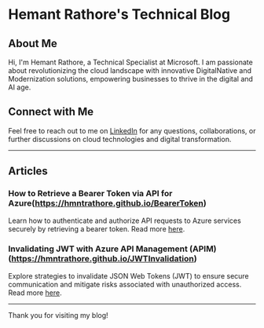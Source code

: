 # Hemant Rathore's Technical Blog

## About Me

Hi, I'm Hemant Rathore, a Technical Specialist at Microsoft. I am passionate about revolutionizing the cloud landscape with innovative DigitalNative and Modernization solutions, empowering businesses to thrive in the digital and AI age. 

## Connect with Me

Feel free to reach out to me on [LinkedIn](https://www.linkedin.com/in/hmntrathore/) for any questions, collaborations, or further discussions on cloud technologies and digital transformation.

---

## Articles

### How to Retrieve a Bearer Token via API for Azure(https://hmntrathore.github.io/BearerToken)
Learn how to authenticate and authorize API requests to Azure services securely by retrieving a bearer token. Read more [here](https://hmntrathore.github.io/BearerToken).

### Invalidating JWT with Azure API Management (APIM)(https://hmntrathore.github.io/JWTInvalidation)
Explore strategies to invalidate JSON Web Tokens (JWT) to ensure secure communication and mitigate risks associated with unauthorized access. Read more [here](https://hmntrathore.github.io/JWTInvalidation).

---

Thank you for visiting my blog!

